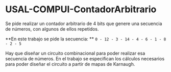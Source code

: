 # USAL-COMPUI-ContadorArbitrario

Se pide realizar un contador arbitrario de 4 bits que genere una secuencia de números, con algunos de ellos repetidos.

**En este trabajo se pide la secuencia: ** `0 - 12 - 3 - 14 - 4 - 6 - 1 - 8 - 2 - 5`

Hay que diseñar un circuito combinacional para poder realizar esa secuencia de números. En el trabajo se especifican los cálculos necesarios para poder diseñar el circuito a partir de mapas de Karnaugh.

